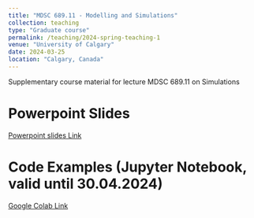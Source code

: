 ```yaml
---
title: "MDSC 689.11 - Modelling and Simulations"
collection: teaching
type: "Graduate course"
permalink: /teaching/2024-spring-teaching-1
venue: "University of Calgary"
date: 2024-03-25
location: "Calgary, Canada"
---
```


Supplementary course material for lecture MDSC 689.11 on Simulations

Powerpoint Slides
======

[Powerpoint slides Link](link.de)

Code Examples (Jupyter Notebook, valid until 30.04.2024)
======

<script src="https://gist.github.com/wallematthias/76d66aca8611f2e2f52638c4cbea0582.js"></script>

[Google Colab Link](https://colab.research.google.com/drive/1CXJtL_sqo5YhN5sq7YuYTl37yuFXbxuv?usp=sharing)
